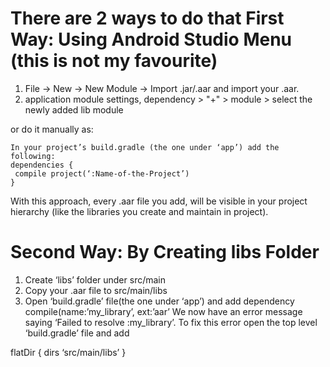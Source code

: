 There are 2 ways to do that
First Way: Using Android Studio Menu (this is not my favourite)
==============================================================
1. File -> New -> New Module -> Import .jar/.aar and import your .aar.
1. application module settings, dependency > "+" > module > select the newly added lib module

or do it manually as:
```
In your project’s build.gradle (the one under ‘app’) add the following:
dependencies {
 compile project(‘:Name-of-the-Project’)
}
```

With this approach, every .aar file you add, will be visible in your project hierarchy (like the libraries you create and maintain in project).

Second Way: By Creating libs Folder
==================================
 1. Create ‘libs’ folder under src/main
 1. Copy your .aar file to src/main/libs
 1. Open ‘build.gradle’ file(the one under ‘app’) and add dependency compile(name:’my_library’, ext:’aar’
We now have an error message saying ‘Failed to resolve :my_library’. To fix this error open the top level ‘build.gradle’ file and add

flatDir { 
 dirs ‘src/main/libs’ 
}

